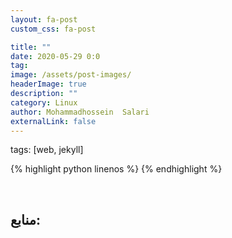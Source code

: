 ```yaml
---
layout: fa-post
custom_css: fa-post

title: ""
date: 2020-05-29 0:0
tag:
image: /assets/post-images/
headerImage: true
description: ""
category: Linux
author: Mohammadhossein  Salari
externalLink: false
---
```

tags: [web, jekyll]

{% highlight python linenos %}
{% endhighlight %}


&nbsp;


## منابع:

<div dir="ltr">
<a href=""></a><br>
</div>
